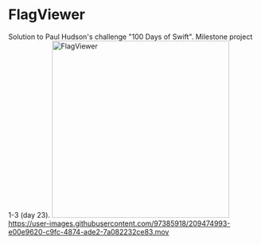 # FlagViewer
Solution to Paul Hudson's challenge "100 Days of Swift". Milestone project 1-3 (day 23). 
<img width="356" alt="FlagViewer" src="https://user-images.githubusercontent.com/97385918/209474980-cacdb7da-b439-4295-98be-277196af1d3f.png">
https://user-images.githubusercontent.com/97385918/209474993-e00e9620-c9fc-4874-ade2-7a082232ce83.mov

